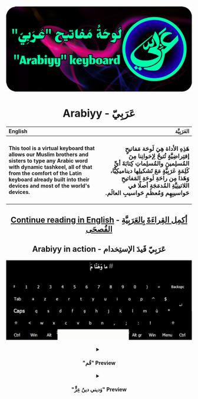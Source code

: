 ![Banner](Visuals/Banner.png)
<div align="center">
  <h1>Arabiyy - عَرَبِيّ</h1>
</div>

| **English**  | **العَرَبِيَّة** |
|  :--- |  ---: |
| <h4>This tool is a virtual keyboard that allows our Muslim brothers and sisters to type any Arabic word with dynamic tashkeel, all of that from the comfort of the Latin keyboard already built into their devices and most of the world's devices.</h4>  | <h3>هَذِهِ الأداة هِيَ لَوحَة مَفاتيحٍ إفتِراضِيَّةٍ تُتيحُ لِإخوانِنا مِنَ المُسلِمينَ والمُسلِماتِ كِتابَةَ أيِّ كَلِمَةٍ عَرَبِيَّةٍ مَعَ تَشكيلِها ديناميكِيًّا، وَهَذا مِن راحَةِ لَوحَةِ المَفاتيحِ اللاتينِيَّةِ المُدمَجَةِ أصلًا في حَواسيبِهِم وَمُعظَمِ حَواسيبِ العالَم‏.‏</h3> |

<div align="center">
  <h2><a href="Docs/README-en.md">Continue reading in English</a> - <a href="Docs/README-ar.md">أكمِل القِراءَةَ بِالعَرَبِيَّةِ الفُصحَى</a><h2>
</div>

<div align="center">
  <h2>Arabiyy in action - عَرَبِيّ قَيدَ الإستِخدام</h2>
</div>

![Preview](Visuals/preview-maa-wahannaa.gif)
<details align="center"><summary>

#### ‎"‎قُم" Preview

</summary>
  <img src="Visuals/preview-9om.gif">
</details>
<details align="center"><summary>

#### ‎"‎وَديني دينُ عِزٍّ" Preview

</summary>
  <img src="Visuals/preview-diino-3izz.gif">
</details>
